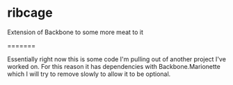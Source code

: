 ribcage
=======

Extension of Backbone to some more meat to it

=======

Essentially right now this is some code I'm pulling out of another project I've worked on. For this reason it has
dependencies with Backbone.Marionette which I will try to remove slowly to allow it to be optional. 
